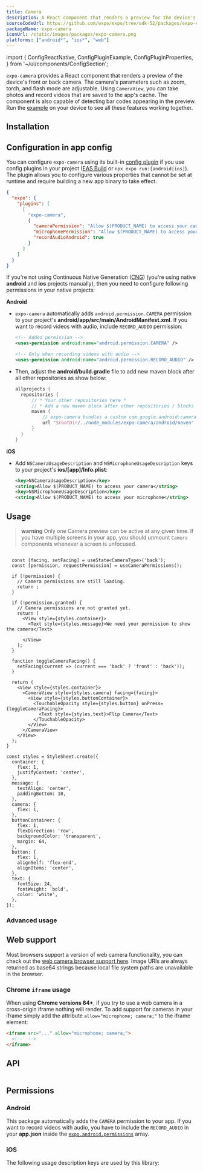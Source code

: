 ```yaml
---
title: Camera
description: A React component that renders a preview for the device's front or back camera.
sourceCodeUrl: https://github.com/expo/expo/tree/sdk-52/packages/expo-camera
packageName: expo-camera
iconUrl: /static/images/packages/expo-camera.png
platforms: ["android*", "ios*", "web"]
---
```


import {
  ConfigReactNative,
  ConfigPluginExample,
  ConfigPluginProperties,
} from '~/ui/components/ConfigSection';

`expo-camera` provides a React component that renders a preview of the device's front or back camera. The camera's parameters such as zoom, torch, and flash mode are adjustable. Using `CameraView`, you can take photos and record videos that are saved to the app's cache. The component is also capable of detecting bar codes appearing in the preview. Run the [example](#usage) on your device to see all these features working together.

## Installation

## Configuration in app config

You can configure `expo-camera` using its built-in [config plugin](/config-plugins/introduction/) if you use config plugins in your project ([EAS Build](/build/introduction) or `npx expo run:[android|ios]`). The plugin allows you to configure various properties that cannot be set at runtime and require building a new app binary to take effect.

```json app.json
{
  "expo": {
    "plugins": [
      [
        "expo-camera",
        {
          "cameraPermission": "Allow $(PRODUCT_NAME) to access your camera",
          "microphonePermission": "Allow $(PRODUCT_NAME) to access your microphone",
          "recordAudioAndroid": true
        }
      ]
    ]
  }
}
```

If you're not using Continuous Native Generation ([CNG](/workflow/continuous-native-generation/)) (you're using native **android** and **ios** projects manually), then you need to configure following permissions in your native projects:

**Android**

- `expo-camera` automatically adds `android.permission.CAMERA` permission to your project's **android/app/src/main/AndroidManifest.xml**. If you want to record videos with audio, include `RECORD_AUDIO` permission:

  ```xml
  <!-- Added permission -->
  <uses-permission android:name="android.permission.CAMERA" />

  <!-- Only when recording videos with audio -->
  <uses-permission android:name="android.permission.RECORD_AUDIO" />
  ```

- Then, adjust the **android/build.gradle** file to add new maven block after all other repositories as show below:

  ```groovy
  allprojects {
    repositories {
        // * Your other repositories here *
        // * Add a new maven block after other repositories / blocks *
        maven {
            // expo-camera bundles a custom com.google.android:cameraview
            url "$rootDir/../node_modules/expo-camera/android/maven"
        }
    }
  }
  ```

**iOS**

- Add `NSCameraUsageDescription` and `NSMicrophoneUsageDescription` keys to your project's **ios/[app]/Info.plist**:

  ```xml
  <key>NSCameraUsageDescription</key>
  <string>Allow $(PRODUCT_NAME) to access your camera</string>
  <key>NSMicrophoneUsageDescription</key>
  <string>Allow $(PRODUCT_NAME) to access your microphone</string>
  ```

## Usage

> **warning** Only one Camera preview can be active at any given time. If you have multiple screens in your app, you should unmount `Camera` components whenever a screen is unfocused.

```tsx

  const [facing, setFacing] = useState<CameraType>('back');
  const [permission, requestPermission] = useCameraPermissions();

  if (!permission) {
    // Camera permissions are still loading.
    return ;
  }

  if (!permission.granted) {
    // Camera permissions are not granted yet.
    return (
      <View style={styles.container}>
        <Text style={styles.message}>We need your permission to show the camera</Text>
        
      </View>
    );
  }

  function toggleCameraFacing() {
    setFacing(current => (current === 'back' ? 'front' : 'back'));
  }

  return (
    <View style={styles.container}>
      <CameraView style={styles.camera} facing={facing}>
        <View style={styles.buttonContainer}>
          <TouchableOpacity style={styles.button} onPress={toggleCameraFacing}>
            <Text style={styles.text}>Flip Camera</Text>
          </TouchableOpacity>
        </View>
      </CameraView>
    </View>
  );
}

const styles = StyleSheet.create({
  container: {
    flex: 1,
    justifyContent: 'center',
  },
  message: {
    textAlign: 'center',
    paddingBottom: 10,
  },
  camera: {
    flex: 1,
  },
  buttonContainer: {
    flex: 1,
    flexDirection: 'row',
    backgroundColor: 'transparent',
    margin: 64,
  },
  button: {
    flex: 1,
    alignSelf: 'flex-end',
    alignItems: 'center',
  },
  text: {
    fontSize: 24,
    fontWeight: 'bold',
    color: 'white',
  },
});
```

### Advanced usage

## Web support

Most browsers support a version of web camera functionality, you can check out the [web camera browser support here](https://caniuse.com/#feat=stream). Image URIs are always returned as base64 strings because local file system paths are unavailable in the browser.

### Chrome `iframe` usage

When using **Chrome versions 64+**, if you try to use a web camera in a cross-origin iframe nothing will render. To add support for cameras in your iframe simply add the attribute `allow="microphone; camera;"` to the iframe element:

```html
<iframe src="..." allow="microphone; camera;">
  <!--  -->
</iframe>
```

## API

```js

```

## Permissions

### Android

This package automatically adds the `CAMERA` permission to your app. If you want to record videos with audio, you have to include the `RECORD_AUDIO` in your **app.json** inside the [`expo.android.permissions`](../config/app/#permissions) array.

### iOS

The following usage description keys are used by this library: